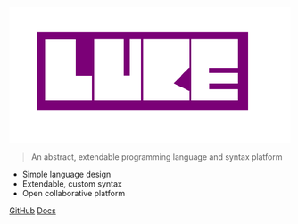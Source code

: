 <!-- _coverpage.md -->

![logo](luke-header.png)


> An abstract, extendable programming language and syntax platform 

- Simple language design
- Extendable, custom syntax
- Open collaborative platform


[GitHub](https://github.com/luke-lang/luke)
[Docs](#luke)